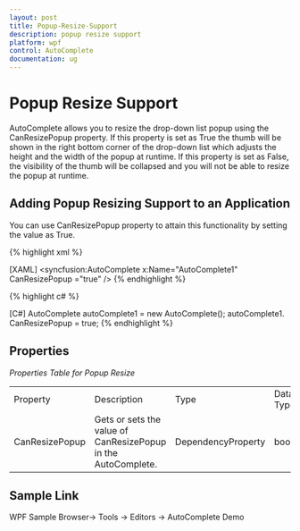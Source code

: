 ```yaml
---
layout: post
title: Popup-Resize-Support
description: popup resize support
platform: wpf
control: AutoComplete
documentation: ug
---
```


# Popup Resize Support

AutoComplete allows you to resize the drop-down list popup using the CanResizePopup property. If this property is set as True the thumb will be shown in the right bottom corner of the drop-down list which adjusts the height and the width of the popup at runtime. If this property is set as False, the visibility of the thumb will be collapsed and you will not be able to resize the popup at runtime. 

## Adding Popup Resizing Support to an Application 

You can use CanResizePopup property to attain this functionality by setting the value as True.

{% highlight xml %}

[XAML]
<syncfusion:AutoComplete x:Name="AutoComplete1" CanResizePopup ="true" />
{% endhighlight %}

{% highlight c# %}

[C#]
AutoComplete autoComplete1 = new AutoComplete();
autoComplete1. CanResizePopup = true;
{% endhighlight %}


## Properties

  _Properties Table for Popup Resize_

<table>
<tr>
<td>
Property </td><td>
Description </td><td>
Type </td><td>
Data Type </td><td>
Reference links </td></tr>
<tr>
<td>
CanResizePopup</td><td>
Gets or sets the value of CanResizePopup in the AutoComplete.</td><td>
DependencyProperty</td><td>
bool</td><td>
</td></tr>
</table>


## Sample Link

WPF Sample Browser-> Tools -> Editors -> AutoComplete Demo

